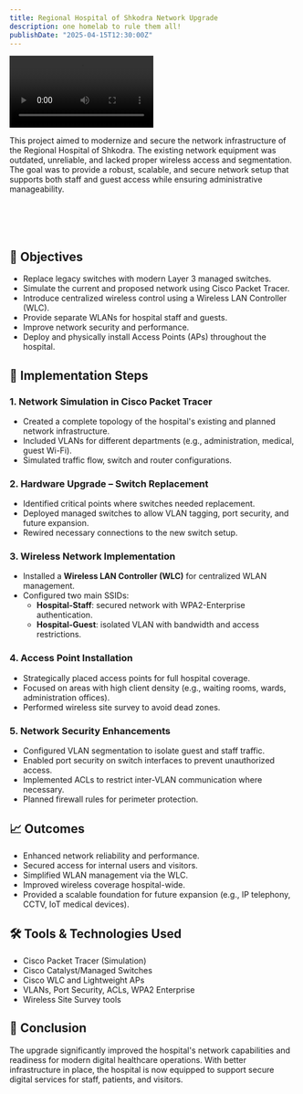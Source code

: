 ```yaml
---
title: Regional Hospital of Shkodra Network Upgrade
description: one homelab to rule them all!
publishDate: "2025-04-15T12:30:00Z"
---
```


<div class="flex justify-center my-4">
    <video controls width="50%" style="max-width: 400px;">
        <source src="/wlans.mp4" type="video/mp4">
        Your browser does not support the video tag.
    </video>
</div>

This project aimed to modernize and secure the network infrastructure of the Regional Hospital of Shkodra. The existing network equipment was outdated, unreliable, and lacked proper wireless access and segmentation. The goal was to provide a robust, scalable, and secure network setup that supports both staff and guest access while ensuring administrative manageability.<br><br><br><br><br>

## 🏥 Objectives

- Replace legacy switches with modern Layer 3 managed switches.
- Simulate the current and proposed network using Cisco Packet Tracer.
- Introduce centralized wireless control using a Wireless LAN Controller (WLC).
- Provide separate WLANs for hospital staff and guests.
- Improve network security and performance.
- Deploy and physically install Access Points (APs) throughout the hospital.

## 🔧 Implementation Steps

### 1. Network Simulation in Cisco Packet Tracer
- Created a complete topology of the hospital's existing and planned network infrastructure.
- Included VLANs for different departments (e.g., administration, medical, guest Wi-Fi).
- Simulated traffic flow, switch and router configurations.

### 2. Hardware Upgrade – Switch Replacement
- Identified critical points where switches needed replacement.
- Deployed managed switches to allow VLAN tagging, port security, and future expansion.
- Rewired necessary connections to the new switch setup.

### 3. Wireless Network Implementation
- Installed a **Wireless LAN Controller (WLC)** for centralized WLAN management.
- Configured two main SSIDs:
  - **Hospital-Staff**: secured network with WPA2-Enterprise authentication.
  - **Hospital-Guest**: isolated VLAN with bandwidth and access restrictions.

### 4. Access Point Installation
- Strategically placed access points for full hospital coverage.
- Focused on areas with high client density (e.g., waiting rooms, wards, administration offices).
- Performed wireless site survey to avoid dead zones.

### 5. Network Security Enhancements
- Configured VLAN segmentation to isolate guest and staff traffic.
- Enabled port security on switch interfaces to prevent unauthorized access.
- Implemented ACLs to restrict inter-VLAN communication where necessary.
- Planned firewall rules for perimeter protection.

## 📈 Outcomes

- Enhanced network reliability and performance.
- Secured access for internal users and visitors.
- Simplified WLAN management via the WLC.
- Improved wireless coverage hospital-wide.
- Provided a scalable foundation for future expansion (e.g., IP telephony, CCTV, IoT medical devices).

## 🛠 Tools & Technologies Used

- Cisco Packet Tracer (Simulation)
- Cisco Catalyst/Managed Switches
- Cisco WLC and Lightweight APs
- VLANs, Port Security, ACLs, WPA2 Enterprise
- Wireless Site Survey tools

## 📌 Conclusion

The upgrade significantly improved the hospital's network capabilities and readiness for modern digital healthcare operations. With better infrastructure in place, the hospital is now equipped to support secure digital services for staff, patients, and visitors.

